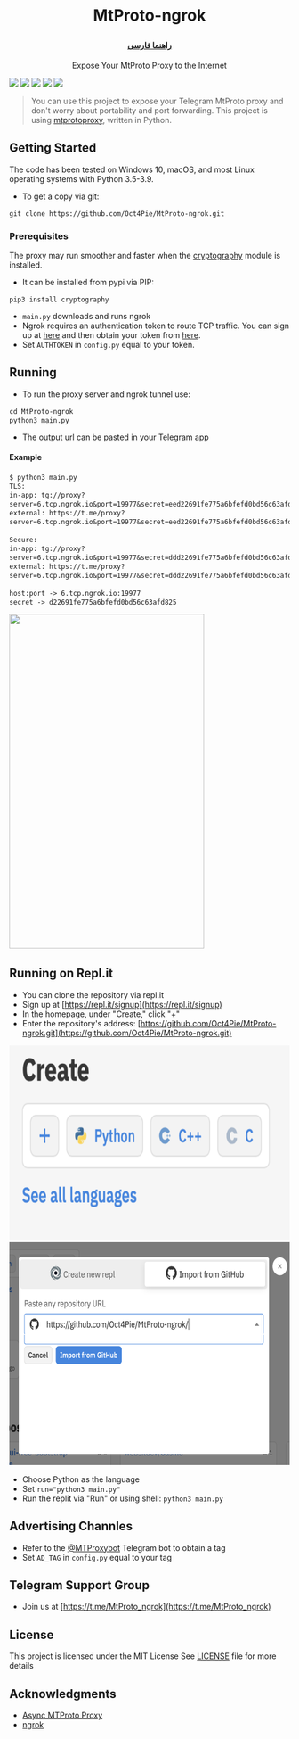 # <p align="center">MtProto-ngrok
#### <p align="center">  [راهنما فارسی](FA_README.md)
  
<p align="center"> Expose Your MtProto Proxy to the Internet

![](https://img.shields.io/github/issues/Oct4Pie/MtProto-ngrok) 
![](https://img.shields.io/github/forks/Oct4Pie/MtProto-ngrok)
![](https://img.shields.io/github/stars/Oct4Pie/MtProto-ngrok)
![](https://img.shields.io/github/license/Oct4Pie/MtProto-ngrok)
![](https://img.shields.io/twitter/url?url=https%3A%2F%2Fgithub.com%2FOct4Pie%2FMtProto-ngrok)

> You can use this project to expose your Telegram MtProto proxy and don't worry about portability and port forwarding. This project is using [mtprotoproxy](https://github.com/alexbers/mtprotoproxy), written in Python.


## Getting Started

The code has been tested on Windows 10, macOS, and most Linux operating systems with Python 3.5-3.9.
* To get a copy via git: 
```
git clone https://github.com/Oct4Pie/MtProto-ngrok.git
```

### Prerequisites

The proxy may run smoother and faster when the [cryptography](https://pypi.org/project/cryptography/) module is installed.
* It can be installed from pypi via PIP:
```
pip3 install cryptography
```
* `main.py` downloads and runs ngrok
* Ngrok requires an authentication token to route TCP traffic. You can sign up at [here](https://dashboard.ngrok.com/signup) and then obtain your token from [here](https://dashboard.ngrok.com/auth/your-authtoken).
* Set `AUTHTOKEN` in `config.py` equal to your token.

## Running
* To run the proxy server and ngrok tunnel use:
```
cd MtProto-ngrok
python3 main.py
```
* The output url can be pasted in your Telegram app
#### Example
```
$ python3 main.py
TLS: 
in-app: tg://proxy?server=6.tcp.ngrok.io&port=19977&secret=eed22691fe775a6bfefd0bd56c63afd8257777772e6e67726f6b2e636f6d
external: https://t.me/proxy?server=6.tcp.ngrok.io&port=19977&secret=eed22691fe775a6bfefd0bd56c63afd8257777772e6e67726f6b2e636f6d 

Secure: 
in-app: tg://proxy?server=6.tcp.ngrok.io&port=19977&secret=ddd22691fe775a6bfefd0bd56c63afd825
external: https://t.me/proxy?server=6.tcp.ngrok.io&port=19977&secret=ddd22691fe775a6bfefd0bd56c63afd825 

host:port -> 6.tcp.ngrok.io:19977
secret -> d22691fe775a6bfefd0bd56c63afd825
```
<img  src="./proxy_demo.gif"  width="350"  height="600">

## Running on Repl.it
* You can clone the repository via repl.it
* Sign up at [https://repl.it/signup](https://repl.it/signup)
* In the homepage, under "Create," click "+"
* Enter the repository's address: [https://github.com/Oct4Pie/MtProto-ngrok.git](https://github.com/Oct4Pie/MtProto-ngrok.git)

<img  src="./replit_demo.png"  width="600"  height="350">
<img  src="./replit_demo1.png"  width="600"  height="400">

* Choose Python as the language
* Set `run="python3 main.py"`
* Run the replit via "Run" or using shell: `python3 main.py`


## Advertising Channles

* Refer to the [@MTProxybot](https://t.me/MTProxybot) Telegram bot to obtain a tag
* Set `AD_TAG` in `config.py` equal to your tag

## Telegram Support Group
* Join us at [https://t.me/MtProto_ngrok](https://t.me/MtProto_ngrok)


## License
This project is licensed under the MIT License
See [LICENSE](LICENSE) file for more details

## Acknowledgments

* [Async MTProto Proxy](https://github.com/alexbers/mtprotoproxy)
* [ngrok](https://ngrok.io)




